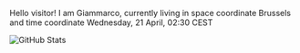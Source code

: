 Hello visitor! I am Giammarco, currently living in space coordinate Brussels and time coordinate Wednesday, 21 April, 02:30 CEST

![GitHub Stats](https://github-readme-stats.vercel.app/api?username=grcasanova)

